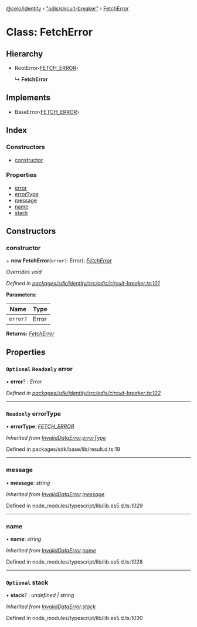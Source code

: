 [@celo/identity](../README.md) › ["odis/circuit-breaker"](../modules/_odis_circuit_breaker_.md) › [FetchError](_odis_circuit_breaker_.fetcherror.md)

# Class: FetchError

## Hierarchy

* RootError‹[FETCH_ERROR](../enums/_odis_circuit_breaker_.circuitbreakererrortypes.md#fetch_error)›

  ↳ **FetchError**

## Implements

* BaseError‹[FETCH_ERROR](../enums/_odis_circuit_breaker_.circuitbreakererrortypes.md#fetch_error)›

## Index

### Constructors

* [constructor](_odis_circuit_breaker_.fetcherror.md#constructor)

### Properties

* [error](_odis_circuit_breaker_.fetcherror.md#optional-readonly-error)
* [errorType](_odis_circuit_breaker_.fetcherror.md#readonly-errortype)
* [message](_odis_circuit_breaker_.fetcherror.md#message)
* [name](_odis_circuit_breaker_.fetcherror.md#name)
* [stack](_odis_circuit_breaker_.fetcherror.md#optional-stack)

## Constructors

###  constructor

\+ **new FetchError**(`error?`: Error): *[FetchError](_odis_circuit_breaker_.fetcherror.md)*

*Overrides void*

*Defined in [packages/sdk/identity/src/odis/circuit-breaker.ts:101](https://github.com/celo-org/celo-monorepo/blob/master/packages/sdk/identity/src/odis/circuit-breaker.ts#L101)*

**Parameters:**

Name | Type |
------ | ------ |
`error?` | Error |

**Returns:** *[FetchError](_odis_circuit_breaker_.fetcherror.md)*

## Properties

### `Optional` `Readonly` error

• **error**? : *Error*

*Defined in [packages/sdk/identity/src/odis/circuit-breaker.ts:102](https://github.com/celo-org/celo-monorepo/blob/master/packages/sdk/identity/src/odis/circuit-breaker.ts#L102)*

___

### `Readonly` errorType

• **errorType**: *[FETCH_ERROR](../enums/_odis_circuit_breaker_.circuitbreakererrortypes.md#fetch_error)*

*Inherited from [InvalidDataError](_offchain_accessors_errors_.invaliddataerror.md).[errorType](_offchain_accessors_errors_.invaliddataerror.md#readonly-errortype)*

Defined in packages/sdk/base/lib/result.d.ts:19

___

###  message

• **message**: *string*

*Inherited from [InvalidDataError](_offchain_accessors_errors_.invaliddataerror.md).[message](_offchain_accessors_errors_.invaliddataerror.md#message)*

Defined in node_modules/typescript/lib/lib.es5.d.ts:1029

___

###  name

• **name**: *string*

*Inherited from [InvalidDataError](_offchain_accessors_errors_.invaliddataerror.md).[name](_offchain_accessors_errors_.invaliddataerror.md#name)*

Defined in node_modules/typescript/lib/lib.es5.d.ts:1028

___

### `Optional` stack

• **stack**? : *undefined | string*

*Inherited from [InvalidDataError](_offchain_accessors_errors_.invaliddataerror.md).[stack](_offchain_accessors_errors_.invaliddataerror.md#optional-stack)*

Defined in node_modules/typescript/lib/lib.es5.d.ts:1030
